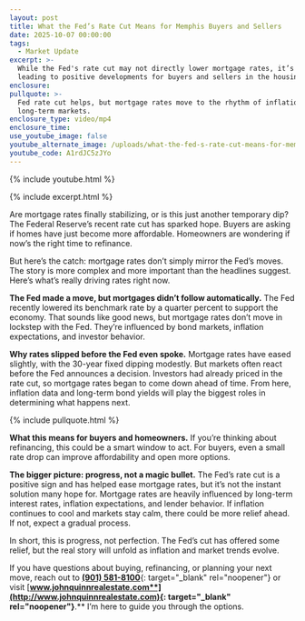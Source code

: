 ```yaml
---
layout: post
title: What the Fed’s Rate Cut Means for Memphis Buyers and Sellers
date: 2025-10-07 00:00:00
tags:
  - Market Update
excerpt: >-
  While the Fed's rate cut may not directly lower mortgage rates, it’s still
  leading to positive developments for buyers and sellers in the housing market.
enclosure:
pullquote: >-
  Fed rate cut helps, but mortgage rates move to the rhythm of inflation and
  long-term markets.
enclosure_type: video/mp4
enclosure_time:
use_youtube_image: false
youtube_alternate_image: /uploads/what-the-fed-s-rate-cut-means-for-memphis-buyers-and-sellers.jpg
youtube_code: A1rdJC5zJYo
---
```

{% include youtube.html %}

{% include excerpt.html %}

Are mortgage rates finally stabilizing, or is this just another temporary dip? The Federal Reserve’s recent rate cut has sparked hope. Buyers are asking if homes have just become more affordable. Homeowners are wondering if now’s the right time to refinance.

But here’s the catch: mortgage rates don’t simply mirror the Fed’s moves. The story is more complex and more important than the headlines suggest. Here’s what’s really driving rates right now.

**The Fed made a move, but mortgages didn’t follow automatically.** The Fed recently lowered its benchmark rate by a quarter percent to support the economy. That sounds like good news, but mortgage rates don’t move in lockstep with the Fed. They’re influenced by bond markets, inflation expectations, and investor behavior.

**Why rates slipped before the Fed even spoke.** Mortgage rates have eased slightly, with the 30-year fixed dipping modestly. But markets often react before the Fed announces a decision. Investors had already priced in the rate cut, so mortgage rates began to come down ahead of time. From here, inflation data and long-term bond yields will play the biggest roles in determining what happens next.

{% include pullquote.html %}

**What this means for buyers and homeowners.** If you’re thinking about refinancing, this could be a smart window to act. For buyers, even a small rate drop can improve affordability and open more options.

**The bigger picture: progress, not a magic bullet.** The Fed’s rate cut is a positive sign and has helped ease mortgage rates, but it’s not the instant solution many hope for. Mortgage rates are heavily influenced by long-term interest rates, inflation expectations, and lender behavior. If inflation continues to cool and markets stay calm, there could be more relief ahead. If not, expect a gradual process.

In short, this is progress, not perfection. The Fed’s cut has offered some relief, but the real story will unfold as inflation and market trends evolve.

If you have questions about buying, refinancing, or planning your next move, reach out to [**(901) 581-8100**](tel:9015818100){: target="_blank" rel="noopener"} or visit [**www.johnquinnrealestate.com**](http://www.johnquinnrealestate.com){: target="_blank" rel="noopener"}**.** I’m here to guide you through the options.